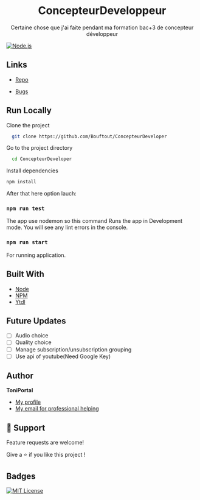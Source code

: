 <h1 align="center">ConcepteurDeveloppeur</h1>

<p align="center">Certaine chose que j'ai faite pendant ma formation bac+3 de concepteur développeur</p>


[![Node.js](https://img.shields.io/badge/Node.js-43853D?style=for-the-badge&logo=node.js&logoColor=white)](https://www.npmjs.com)

## Links

- [Repo](https://github.com/Bouftout/ConcepteurDeveloper)

- [Bugs](https://github.com/Bouftout/ConcepteurDeveloper/issues)

## Run Locally  

Clone the project  

~~~bash  
  git clone https://github.com/Bouftout/ConcepteurDeveloper
~~~

Go to the project directory  

~~~bash  
  cd ConcepteurDeveloper
~~~

Install dependencies  

~~~bash  
npm install
~~~

After that here option lauch:

### `npm run test`

The app use nodemon so this command Runs the app in Development mode.
You will see any lint errors in the console.

### `npm run start`

For running application.

## Built With

- [Node](https://nodejs.org/fr/)
- [NPM](https://npmjs.org/)
- [Ytdl](https://www.npmjs.com/package/ytdl)

## Future Updates

- [ ] Audio choice
- [ ] Quality choice
- [ ] Manage subscription/unsubscription grouping
- [ ] Use api of youtube(Need Google Key)

## Author

**ToniPortal**

- [My profile](https://github.com/Bouftout)
- [My email for professional helping](mailto:pastre.toni?subject=Help%for%ConcepteurDeveloper%Github)

## 🤝 Support

Feature requests are welcome!

Give a ⭐️ if you like this project ! 

## Badges  
[![MIT License](https://img.shields.io/badge/License-MIT-green.svg)](https://github.com/Bouftout/ConcepteurDeveloper/blob/master/)  
